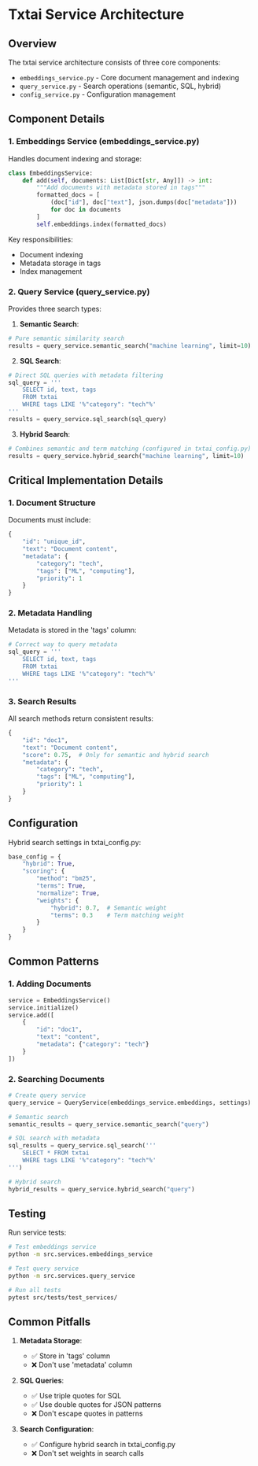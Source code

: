 # Txtai Service Architecture

## Overview

The txtai service architecture consists of three core components:

- `embeddings_service.py` - Core document management and indexing
- `query_service.py` - Search operations (semantic, SQL, hybrid)
- `config_service.py` - Configuration management

## Component Details

### 1. Embeddings Service (embeddings_service.py)

Handles document indexing and storage:

```python
class EmbeddingsService:
    def add(self, documents: List[Dict[str, Any]]) -> int:
        """Add documents with metadata stored in tags"""
        formatted_docs = [
            (doc["id"], doc["text"], json.dumps(doc["metadata"]))
            for doc in documents
        ]
        self.embeddings.index(formatted_docs)
```

Key responsibilities:

- Document indexing
- Metadata storage in tags
- Index management

### 2. Query Service (query_service.py)

Provides three search types:

1. **Semantic Search**:

```python
# Pure semantic similarity search
results = query_service.semantic_search("machine learning", limit=10)
```

2. **SQL Search**:

```python
# Direct SQL queries with metadata filtering
sql_query = '''
    SELECT id, text, tags
    FROM txtai
    WHERE tags LIKE '%"category": "tech"%'
'''
results = query_service.sql_search(sql_query)
```

3. **Hybrid Search**:

```python
# Combines semantic and term matching (configured in txtai_config.py)
results = query_service.hybrid_search("machine learning", limit=10)
```

## Critical Implementation Details

### 1. Document Structure

Documents must include:

```python
{
    "id": "unique_id",
    "text": "Document content",
    "metadata": {
        "category": "tech",
        "tags": ["ML", "computing"],
        "priority": 1
    }
}
```

### 2. Metadata Handling

Metadata is stored in the 'tags' column:

```python
# Correct way to query metadata
sql_query = '''
    SELECT id, text, tags
    FROM txtai
    WHERE tags LIKE '%"category": "tech"%'
'''
```

### 3. Search Results

All search methods return consistent results:

```python
{
    "id": "doc1",
    "text": "Document content",
    "score": 0.75,  # Only for semantic and hybrid search
    "metadata": {
        "category": "tech",
        "tags": ["ML", "computing"],
        "priority": 1
    }
}
```

## Configuration

Hybrid search settings in txtai_config.py:

```python
base_config = {
    "hybrid": True,
    "scoring": {
        "method": "bm25",
        "terms": True,
        "normalize": True,
        "weights": {
            "hybrid": 0.7,  # Semantic weight
            "terms": 0.3    # Term matching weight
        }
    }
}
```

## Common Patterns

### 1. Adding Documents

```python
service = EmbeddingsService()
service.initialize()
service.add([
    {
        "id": "doc1",
        "text": "content",
        "metadata": {"category": "tech"}
    }
])
```

### 2. Searching Documents

```python
# Create query service
query_service = QueryService(embeddings_service.embeddings, settings)

# Semantic search
semantic_results = query_service.semantic_search("query")

# SQL search with metadata
sql_results = query_service.sql_search('''
    SELECT * FROM txtai
    WHERE tags LIKE '%"category": "tech"%'
''')

# Hybrid search
hybrid_results = query_service.hybrid_search("query")
```

## Testing

Run service tests:

```bash
# Test embeddings service
python -m src.services.embeddings_service

# Test query service
python -m src.services.query_service

# Run all tests
pytest src/tests/test_services/
```

## Common Pitfalls

1. **Metadata Storage**:

   - ✅ Store in 'tags' column
   - ❌ Don't use 'metadata' column

2. **SQL Queries**:

   - ✅ Use triple quotes for SQL
   - ✅ Use double quotes for JSON patterns
   - ❌ Don't escape quotes in patterns

3. **Search Configuration**:
   - ✅ Configure hybrid search in txtai_config.py
   - ❌ Don't set weights in search calls
